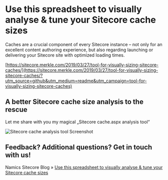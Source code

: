 # Use this spreadsheet to visually analyse & tune your Sitecore cache sizes
Caches are a crucial component of every Sitecore instance – not only for an excellent content authoring experience, but also regarding launching or delivering your Sitecore site with optimized loading times.

[https://sitecore.merkle.com/2019/03/27/tool-for-visually-sizing-sitecore-caches/](https://sitecore.merkle.com/2019/03/27/tool-for-visually-sizing-sitecore-caches/?utm_source=github&utm_medium=readme&utm_campaign=tool-for-visually-sizing-sitecore-caches)

## A better Sitecore cache size analysis to the rescue
Let me share with you my magical „Sitecore cache.aspx analysis tool“

![Sitecore cache analysis tool Screenshot](https://sitecore.merkle.com/files/2019/03/Sitecore-cache-analysis-tool-Screenshot-e1553678368609.png "Sitecore cache analysis tool Screenshot")

## Feedback? Additional questions? Get in touch with us\!
Namics Sitecore Blog » [Use this spreadsheet to visually analyse & tune your Sitecore cache sizes](https://sitecore.merkle.com/2019/03/27/tool-for-visually-sizing-sitecore-caches/?utm_source=github&utm_medium=readme&utm_campaign=tool-for-visually-sizing-sitecore-caches#respond)
